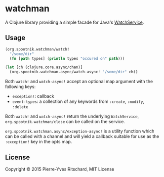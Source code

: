 # watchman

A Clojure library providing a simple facade for Java's [WatchService](http://docs.oracle.com/javase/8/docs/api/java/nio/file/WatchService.html).


## Usage

```clojure
(org.spootnik.watchman/watch!
  "/some/dir"
  (fn [path types] (println types "occured on" path)))

(let [ch (clojure.core.async/chan)]
  (org.spootnik.watchman.async/watch-async! "/some/dir" ch))
```

Both `watch!` and `watch-async!` accept an optional map argument with the following keys:

- `exception!`: callback
- `event-types`: a collection of any keywords from `:create`, `:modify`, `:delete`

Both `watch!` and `watch-async!` return the underlying `WatchService`, `org.spootnik.watchman/close` can
be called on the service.

`org.spootnik.watchman.async/exception-async!` is a utility function which can be called with a channel and
will yield a callback suitable for use as the `:exception!` key in the opts map.

## License

Copyright © 2015 Pierre-Yves Ritschard, MIT License

